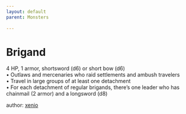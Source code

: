```yaml
---
layout: default
parent: Monsters
  
---
```

# Brigand
4 HP, 1 armor, shortsword (d6) or short bow (d6)  
• Outlaws and mercenaries who raid settlements and ambush travelers  
• Travel in large groups of at least one detachment  
• For each detachment of regular brigands, there’s one leader who has chainmail (2 armor) and a longsword (d8)  

author: [xenio](https://xenioinabottle.blogspot.com/2021/02/classic-monsters-for-cairnito-part-1.html)

